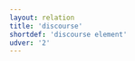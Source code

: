 ```yaml
---
layout: relation
title: 'discourse'
shortdef: 'discourse element'
udver: '2'
---
```

<!-- Interlanguage links updated Čt lis 12 09:43:24 CET 2020 -->
